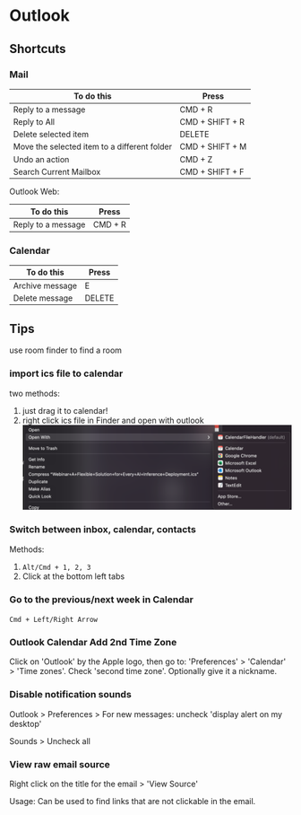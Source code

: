 # Outlook

## Shortcuts

### Mail

| To do this                                   | Press           |
|----------------------------------------------|-----------------|
| Reply to a message                           | CMD + R         |
| Reply to All                                 | CMD + SHIFT + R |
| Delete selected item                         | DELETE          |
| Move the selected item to a different folder | CMD + SHIFT + M |
| Undo an action                               | CMD + Z         |
| Search Current Mailbox                       | CMD + SHIFT + F |

Outlook Web:

| To do this                                   | Press           |
|----------------------------------------------|-----------------|
| Reply to a message                           | CMD + R         |


### Calendar 

| To do this                                   | Press           |
|----------------------------------------------|-----------------|
| Archive message                              | E               |
| Delete message                               | DELETE          |

## Tips

use room finder to find a room

### import ics file to calendar

two methods:

1. just drag it to calendar!
2. right click ics file in Finder and open with outlook
![](images/outlook/ics.png)

### Switch between inbox, calendar, contacts
 
Methods:
1. `Alt/Cmd + 1, 2, 3`
2. Click at the bottom left tabs

### Go to the previous/next week in Calendar
`Cmd + Left/Right Arrow `

### Outlook Calendar Add 2nd Time Zone

Click on 'Outlook' by the Apple logo, then go to: 'Preferences' > 'Calendar' > 'Time zones'.
Check 'second time zone'. Optionally give it a nickname.

### Disable notification sounds

Outlook > Preferences > For new messages: uncheck 'display alert on my desktop'

Sounds > Uncheck all

### View raw email source

Right click on the title for the email > 'View Source'

Usage: Can be used to find links that are not clickable in the email.
